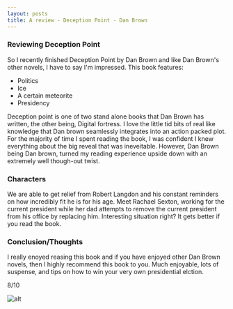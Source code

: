 ```yaml
---
layout: posts
title: A review - Deception Point - Dan Brown
---
```


### Reviewing Deception Point

So I recently finished Deception Point by Dan Brown and like Dan Brown's other novels, I have to say I'm impressed. This book features:
- Politics
- Ice
- A certain meteorite
- Presidency
 
Deception point is one of two stand alone books that Dan Brown has written, the other being, Digital fortress. I love the little tid bits of real like knowledge that Dan brown seamlessly integrates into an action packed plot. For the majority of time I spent reading the book, I was confident I knew everything about the big reveal that was ineveitable. However, Dan Brown being Dan brown, turned my reading experience upside down with an extremely well though-out twist.

### Characters
We are able to get relief from Robert Langdon and his constant reminders on how incredibly fit he is for his age. Meet Rachael Sexton, working for the current president while her dad attempts to remove the current president from his office by replacing him. Interesting situation right? It gets better if you read the book.

### Conclusion/Thoughts
I really enoyed reasing this book and if you have enjoyed other Dan Brown novels, then I highly recommend this book to you. Much enjoyable, lots of suspense, and tips on how to win your very own presidential elction.

8/10

![alt](/minimalmistakesite/images/skills.jpg)